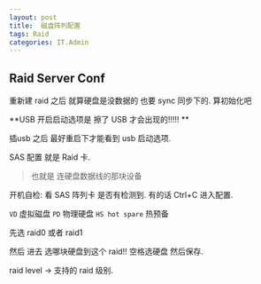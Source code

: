 ```yaml
---
layout: post
title:  磁盘阵列配置
tags: Raid
categories: IT.Admin
---
```


## Raid Server Conf

重新建 raid 之后 就算硬盘是没数据的 也要 sync 同步下的. 算初始化吧


**USB 开启启动选项是 擦了 USB 才会出现的!!!!! **

插usb 之后 最好重启下才能看到 usb 启动选项.

SAS 配置 就是 Raid 卡.
> 也就是 连硬盘数据线的那块设备 


开机自检:
看 SAS 阵列卡 是否有检测到.
有的话 Ctrl+C 进入配置.





`VD` 虚拟磁盘
`PD` 物理硬盘
`HS hot spare` 热预备

先选 raid0 或者 raid1

然后 进去 选哪块硬盘到这个 raid!! 空格选硬盘
然后保存.




raid level → 支持的 raid 级别.

